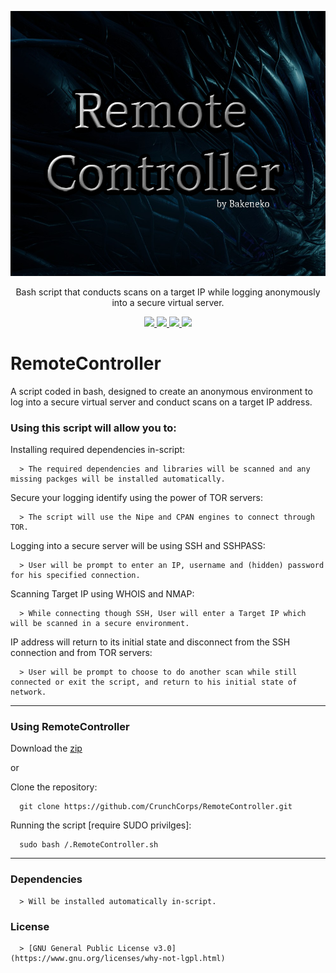 
<p align="center">
  <img src="https://github.com/CrunchCorps/RemoteController/blob/main/logobakeneko.png">
  <p align="center">Bash script that conducts scans on a target IP while logging anonymously into a secure virtual server.</p>
  <p align="center">
  </a>
    <a href="https://github.com/CrunchCorps/RemoteController">
      <img src="https://img.shields.io/badge/Version-2.4.6-darkgreen">
        <img src="https://img.shields.io/badge/Release%20Date-September%202022-blue">
  <img src="https://shields.io/badge/Bash-100%25-066da5">
  <img src="https://shields.io/badge/Platform-Linux-darkred">
    </a>
  </p>
</p>

# RemoteController #
A script coded in bash, designed to create an anonymous environment to log into a secure virtual server and conduct scans on a target IP address.

### Using this script will allow you to: ###

Installing required dependencies in-script:

      > The required dependencies and libraries will be scanned and any missing packges will be installed automatically.

Secure your logging identify using the power of TOR servers:
  
      > The script will use the Nipe and CPAN engines to connect through TOR.
  
Logging into a secure server will be using SSH and SSHPASS:
  
      > User will be prompt to enter an IP, username and (hidden) password for his specified connection.
      
Scanning Target IP using WHOIS and NMAP:

      > While connecting though SSH, User will enter a Target IP which will be scanned in a secure environment.
  
IP address will return to its initial state and disconnect from the SSH connection and from TOR servers:

      > User will be prompt to choose to do another scan while still connected or exit the script, and return to his initial state of network.
      
---
  
### Using RemoteController ###
    
Download the [zip](../../main.zip)

  or

Clone the repository:

      git clone https://github.com/CrunchCorps/RemoteController.git

Running the script [require SUDO privilges]:
  
      sudo bash /.RemoteController.sh

---
  
### Dependencies ###
  
      > Will be installed automatically in-script.
   
### License ###

      > [GNU General Public License v3.0] (https://www.gnu.org/licenses/why-not-lgpl.html)
